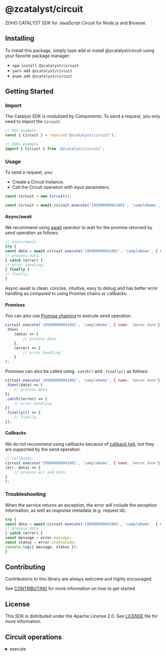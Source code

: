 # @zcatalyst/circuit

ZOHO CATALYST SDK for JavaScript Circuit for Node.js and Browser.

<p></p>

## Installing

To install this package, simply type add or install @zcatalyst/circuit
using your favorite package manager:

- `npm install @zcatalyst/circuit`
- `yarn add @zcatalyst/circuit`
- `pnpm add @zcatalyst/circuit`

## Getting Started

### Import

The Catalyst SDK is modulized by Components.
To send a request, you only need to import the `Circuit`:

```js
// ES5 example
const { Circuit } = require('@zcatalyst/circuit');
```

```ts
// ES6+ example
import { Circuit } from '@zcatalyst/circuit';
```

### Usage

To send a request, you:

- Create a Circuit Instance.
- Call the Circuit operation with input parameters.

```js
const circuit = new Circuit();

const circuit = await circuit.execute('195000000041001', 'sampleName', { name: 'Aaron Jone'});
```

#### Async/await

We recommend using [await](https://developer.mozilla.org/en-US/docs/Web/JavaScript/Reference/Operators/await)
operator to wait for the promise returned by send operation as follows:

```js
// async/await.
try {
const data = await circuit.execute('195000000041001', 'sampleName', { name: 'Aaron Jone'});
// process data.
} catch (error) {
// error handling.
} finally {
// finally.
}
```

Async-await is clean, concise, intuitive, easy to debug and has better error handling
as compared to using Promise chains or callbacks.

#### Promises

You can also use [Promise chaining](https://developer.mozilla.org/en-US/docs/Web/JavaScript/Guide/Using_promises#chaining)
to execute send operation.

```js
circuit.execute('195000000041001', 'sampleName', { name: 'Aaron Jone'})
.then(
	(data) => {
		// process data.
	},
	(error) => {
		// error handling.
	}
);
```

Promises can also be called using `.catch()` and `.finally()` as follows:

```js
circuit.execute('195000000041001', 'sampleName', { name: 'Aaron Jone'})
.then((data) => {
	// process data.
})
.catch((error) => {
	// error handling.
})
.finally(() => {
	// finally.
});
```

#### Callbacks

We do not recommend using callbacks because of [callback hell](http://callbackhell.com/),
but they are supported by the send operation.

```js
// callbacks.
circuit.execute('195000000041001', 'sampleName', { name: 'Aaron Jone'},
(err, data) => {
	// process err and data.
}
);
```

### Troubleshooting

When the service returns an exception, the error will include the exception information,
as well as response metadata (e.g. request id).

```js
try {
const data = await circuit.execute('195000000041001', 'sampleName', { name: 'Aaron Jone'});
// process data.
} catch (error) {
const message = error.message;
const status = error.statusCode;
console.log({ message, status });
}
```

## Contributing

Contributions to this library are always welcome and highly encouraged.

See [CONTRIBUTING](../../CONTRIBUTING.md) for more information on how to get started.

## License

This SDK is distributed under the Apache License 2.0. See [LICENSE](../../LICENCE) file for more information.

## Circuit operations

<details>
<summary>
execute
</summary>

<!-- [SDK Samples](https://docs.catalyst.zoho.com/en/sdk/nodejs/v2/cloud-scale/file-store/retrieve-folder-details/)[API References]() -->

</details>
